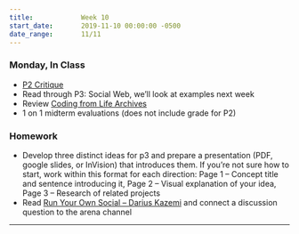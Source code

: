 ```yaml
---
title:            Week 10
start_date:       2019-11-10 00:00:00 -0500
date_range:       11/11
---
```


### Monday, In Class
- [P2 Critique](https://paper.dropbox.com/doc/Week-10-P2-Critique--AoXI4rXqGa412oYelF~HooH0AQ-X9LL1wSr740rUBVbDyLCu)
- Read through P3: Social Web, we&rsquo;ll look at examples next week
- Review [Coding from Life Archives](https://paper.dropbox.com/doc/Week-9-Notes--AoWEg4vCJJaPkesxMhhc3zyeAQ-hIdQZbDDTlfFjmsVqcwvw)
- 1 on 1 midterm evaluations (does not include grade for P2)


### Homework

- Develop three distinct ideas for p3 and prepare a presentation (PDF, google slides, or InVision) that introduces them. If you&rsquo;re not sure how to start, work within this format for each direction: Page 1 – Concept title and sentence introducing it, Page 2 – Visual explanation of your idea, Page 3 – Research of related projects
- Read [Run Your Own Social – Darius Kazemi](https://runyourown.social/) and connect a discussion question to the arena channel

---
